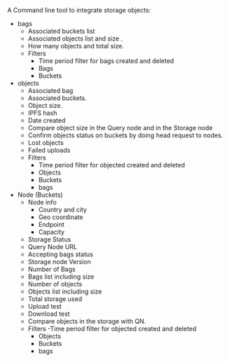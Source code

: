 A Command line tool to integrate storage objects:

- bags 
    * Associated buckets list 
    * Associated objects list and size .
    * How many objects and total size. 
    * Filters
        - Time period filter for bags created and deleted 
        - Bags
        - Buckets
- objects   
    * Associated bag
    * Associated buckets.
    * Object size.
    * IPFS hash
    * Date created 
    * Compare object size in the Query node and in the Storage node
    * Confirm objects status on buckets by doing head request to nodes. 
    * Lost objects
    * Failed uploads
    * Filters
        - Time period filter for objected created and deleted 
        - Objects
        - Buckets
        - bags
- Node (Buckets)
     * Node info
        - Country and city
        - Geo coordinate 
        - Endpoint
        - Capacity
    * Storage Status 
    * Query Node URL 
    * Accepting bags status
    * Storage node Version
    * Number of Bags
    * Bags list including size
    * Number of objects
    * Objects list including size
    * Total storage used
    * Upload test
    * Download test
    * Compare objects in the storage with QN.
    * Filters
        -Time period filter for objected created and deleted
        - Objects
        - Buckets
        - bags
